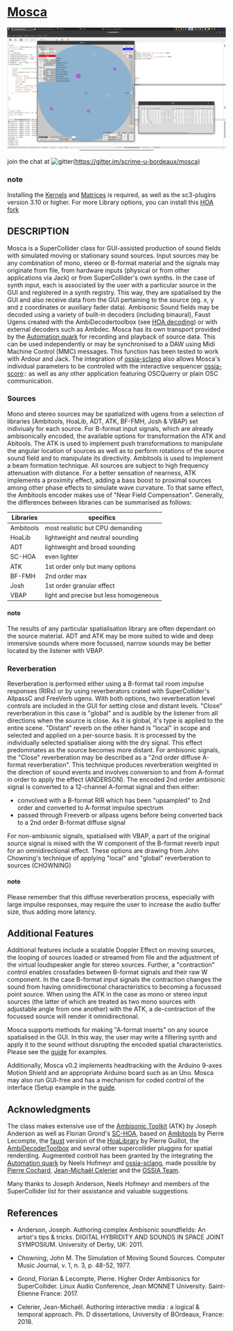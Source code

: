 # [Mosca](http://escuta.org/mosca)

![MoscaScreenshot](HelpSource/MoscaScreenshot.png)

join the chat at ![gitter](https://badges.gitter.im/Join%20Chat.svg)(https://gitter.im/scrime-u-bordeaux/mosca)

### note
Installing the [Kernels](http://www.ambisonictoolkit.net/download/kernels) and [Matrices](http://www.ambisonictoolkit.net/download/matrices) is required, as well as the sc3-plugins version 3.10 or higher. For more Library options, you can install this [HOA fork](https://github.com/scrime-u-bordeaux/sc3-pluginsHOA)

## DESCRIPTION
Mosca is a SuperCollider class for GUI-assisted production of sound fields with simulated moving or stationary sound sources. Input sources may be any combination of mono, stereo or B-format material and the signals may originate from file, from hardware inputs (physical or from other applications via Jack) or from SuperCollider's own synths. In the case of synth input, each is associated by the user with a particular source in the GUI and registered in a synth registry. This way, they are spatialised by the GUI and also receive data from the GUI pertaining to the source (eg. x, y and z coordinates or auxiliary fader data). Ambisonic Sound fields may be decoded using a variety of built-in decoders (including binaural), Faust Ugens created with the AmbiDecodertoolbox (see [HOA decoding](https://github.com/florian-grond/SC-HOA/blob/master/HelpSource/Tutorials/Exercise_09_HOA_interfacing_VBAP_and_Ambisonics.schelp)) or with external decoders such as Ambdec. Mosca has its own transport provided by the [Automation quark](https://github.com/neeels/Automation) for recording and playback of source data. This can be used independently or may be synchronised to a DAW using Midi Machine Control (MMC) messages. This function has been tested to work with Ardour and Jack. The integration of [ossia-sclang](https://github.com/OSSIA/ossia-sclang) also allows Mosca's individual parameters to be controled with the interactive sequencer [ossia-score](https://ossia.io):: as well as any other application featuring OSCQuerry or plain OSC communication.

### Sources
Mono and stereo sources may be spatialized with ugens from a selection of libraries (Ambitools, HoaLib, ADT, ATK, BF-FMH, Josh & VBAP) set indiviualy for each source. For B-format input signals, which are already ambisonically encoded, the available options for transformation the ATK and Abitools. The ATK is used to implement push transformations to manipulate the angular location of sources as well as to perform rotations of the source sound field and to manipulate its directivity. Ambitools is used to implement a beam formation technique. All sources are subject to high frequency attenuation with distance. For a better sensation of nearness, ATK implements a proximity effect, adding a bass boost to proximal sources among other phase effects to simulate wave curvature. To that same effect, the Ambitools encoder makes use of "Near Field Compensation". Generally, the differences between libraries can be summarised as follows:

| Libraries | specifics                              |
|-----------|----------------------------------------|
| Ambitools | most realistic but CPU demanding       |
| HoaLib    | lightweight and neutral sounding       |
| ADT       | lightweight and broad sounding         |
| SC-HOA    | even lighter                           |
| ATK       | 1st order only but many options        |
| BF-FMH    | 2nd order max                          |
| Josh      | 1st order granular effect              |
| VBAP      | light and precise but less homogeneous |

#### note
The results of any particular spatialisation library are often dependant on the source material. ADT and ATK may be more suited to wide and deep immersive sounds where more focussed, narrow sounds may be better located by the listener with VBAP.

### Reverberation
Reverberation is performed either using a B-format tail room impulse responses (RIRs) or by using reverberators crated with SuperCollider's AllpassC and FreeVerb ugens. With both options, two reverberation level controls are included in the GUI for setting close and distant levels. "Close" reverberation in this case is "global" and is audible by the listener from all directions when the source is close. As it is global, it's type is applied to the entire scene. "Distant" reverb on the other hand is "local" in scope and selected and applied on a per-source basis. It is processed by the individually selected spatialiser along with the dry signal. This effect predominates as the source becomes more distant. For ambisonic signals, the "Close" reverberation may be described as a "2nd order diffuse A-format reverberation". This technique produces reverberation weighted in the direction of sound events and involves conversion to and from A-format in order to apply the effect (ANDERSON). The encoded 2nd order ambisonic signal is converted to a 12-channel A-format signal and then either:

* convolved with a B-format RIR which has been "upsampled" to 2nd order and converted to A-format impulse spectrum
* passed through Freeverb or allpass ugens before being converted back to a 2nd order B-format diffuse signal

For non-ambisonic signals, spatialised with VBAP, a part of the original source signal is mixed with the W component of the B-format reverb input for an omnidirectional effect. These options are drawing from John Chowning's technique of applying "local" and "global" reverberation to sources (CHOWNING)

#### note
Please remember that this diffuse reverberation process, especially with large impulse responses, may require the user to increase the audio buffer size, thus adding more latency.

## Additional Features
Additional features include a scalable Doppler Effect on moving sources, the looping of sources loaded or streamed from file and the adjustment of the virtual loudspeaker angle for stereo sources. Further, a "contraction" control enables crossfades between B-format signals and their raw W component. In the case B-format input signals the contraction changes the sound from having omnidirectional characteristics to becoming a focussed point source. When using the ATK in the case as mono or stereo input sources (the latter of which are treated as two mono sources with adjustable angle from one another) with the ATK, a de-contraction of the focussed source will render it omnidirectional.

Mosca supports methods for making "A-format inserts" on any source spatialised in the
GUI. In this way, the user may write a filtering synth and apply it to the sound without
disrupting the encoded spatial characteristics. Please see the
[guide](HelpSource/Guide/guide-Mosca) for examples.

Additionally, Mosca v0.2 implements headtracking with the Arduino 9-axes Motion Shield
and an appropriate Arduino board such as an Uno. Mosca may also run GUI-free and has a
mechanism for coded control of the interface (Setup example in the [guide](HelpSource/Guide/guide-Mosca).

## Acknowledgments

The class makes extensive use of the
[Ambisonic Toolkit](http://www.ambisonictoolkit.net) (ATK)
by Joseph Anderson as well as Florian Grond's
[SC-HOA](https://github.com/florian-grond/SC-HOA), based on
[Ambitools](https://github.com/sekisushai/ambitools) by
Pierre Lecompte, the [faust](https://github.com/CICM/HoaLibrary-Faust) version of
the [HoaLibrary](http://hoalibrary.mshparisnord.fr/en) by Pierre Guillot, the
[AmbiDecoderToolbox](https://bitbucket.org/ambidecodertoolbox/adt/src/master) and
sevral other supercollider pluggins for spatial renderding.
Augmented controll has been granted by the integrating the
[Automation quark](https://github.com/neeels/Automation) by Neels Hofmeyr
and [ossia-sclang](https://github.com/OSSIA/ossia-sclang), made possible by [Pierre Cochard](https://github.com/pchdev),
[Jean-Michaël Celerier](https://github.com/jcelerier) and the
[OSSIA Team](https://github.com/OSSIA).

Many thanks to Joseph Anderson, Neels Hofmeyr and members of the SuperCollider list for
their assistance and valuable suggestions.

## References

* Anderson, Joseph. Authoring complex Ambisonic soundfields:
An artist's tips & tricks.
DIGITAL HYBRIDITY AND SOUNDS IN SPACE JOINT SYMPOSIUM. University of Derby,
UK: 2011.

* Chowning, John M. The Simulation of Moving Sound Sources.
Computer Music Journal, v. 1,
n. 3, p. 48-52, 1977.

* Grond, Florian & Lecompte, Pierre. Higher Order Ambisonics for
SuperCollider.
Linux Audio Conference, Jean MONNET University. Saint-Etienne
France: 2017.

* Celerier, Jean-Michaël. Authoring interactive media : a logical & temporal
approach.
Ph. D dissertations, University of BOrdeaux,
France: 2018.
